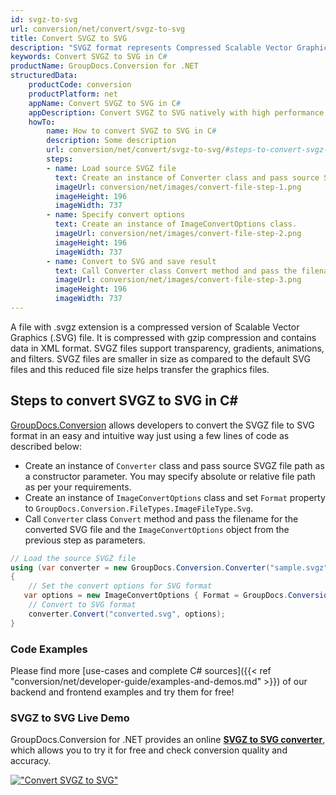 ```yaml
---
id: svgz-to-svg
url: conversion/net/convert/svgz-to-svg
title: Convert SVGZ to SVG
description: "SVGZ format represents Compressed Scalable Vector Graphics File with .svgz extension. Learn how to convert SVGZ to SVG file programmatically in C# language using GroupDocs.Conversion for .NET library."
keywords: Convert SVGZ to SVG in C#
productName: GroupDocs.Conversion for .NET
structuredData:
    productCode: conversion
    productPlatform: net
    appName: Convert SVGZ to SVG in C#
    appDescription: Convert SVGZ to SVG natively with high performance using C# language and server side GroupDocs.Conversion for .NET APIs, without the use of any software like Microsoft or Open Office.
    howTo:
        name: How to convert SVGZ to SVG in C# 
        description: Some description
        url: conversion/net/convert/svgz-to-svg/#steps-to-convert-svgz-to-svg-in-c
        steps:
        - name: Load source SVGZ file 
          text: Create an instance of Converter class and pass source SVGZ file path as a constructor parameter. You may specify absolute or relative file path as per your requirements. 
          imageUrl: conversion/net/images/convert-file-step-1.png
          imageHeight: 196
          imageWidth: 737
        - name: Specify convert options 
          text: Create an instance of ImageConvertOptions class.
          imageUrl: conversion/net/images/convert-file-step-2.png
          imageHeight: 196
          imageWidth: 737
        - name: Convert to SVG and save result 
          text: Call Converter class Convert method and pass the filename for the converted HTML file and the ImageConvertOptions object from the previous step as parameters.
          imageUrl: conversion/net/images/convert-file-step-3.png
          imageHeight: 196
          imageWidth: 737
---
```


A file with .svgz extension is a compressed version of Scalable Vector Graphics (.SVG) file. It is compressed with gzip compression and contains data in XML format. SVGZ files support transparency, gradients, animations, and filters. SVGZ files are smaller in size as compared to the default SVG files and this reduced file size helps transfer the graphics files.

## Steps to convert SVGZ to SVG in C#

[GroupDocs.Conversion](https://products.groupdocs.com/conversion/net) allows developers to convert the SVGZ file to SVG format in an easy and intuitive way just using a few lines of code as described below:

* Create an instance of `Converter` class and pass source SVGZ file path as a constructor parameter. You may specify absolute or relative file path as per your requirements. 
* Create an instance of `ImageConvertOptions` class and set `Format` property to `GroupDocs.Conversion.FileTypes.ImageFileType.Svg`.
* Call `Converter` class `Convert` method and pass the filename for the converted SVG file and the `ImageConvertOptions` object from the previous step as parameters.

```csharp
// Load the source SVGZ file
using (var converter = new GroupDocs.Conversion.Converter("sample.svgz"))
{
    // Set the convert options for SVG format
   var options = new ImageConvertOptions { Format = GroupDocs.Conversion.FileTypes.ImageFileType.Svg };
    // Convert to SVG format
    converter.Convert("converted.svg", options);
}
```

### Code Examples

Please find more [use-cases and complete C# sources]({{< ref "conversion/net/developer-guide/examples-and-demos.md" >}}) of our backend and frontend examples and try them for free!

### SVGZ to SVG Live Demo

GroupDocs.Conversion for .NET provides an online [**SVGZ to SVG converter**](https://products.groupdocs.app/conversion/svgz-to-svg), which allows you to try it for free and check conversion quality and accuracy.

[!["Convert SVGZ to SVG"](conversion/net/images/convert-to-svg/convert-svgz-to-svg.png)](https://products.groupdocs.app/conversion/svgz-to-svg)